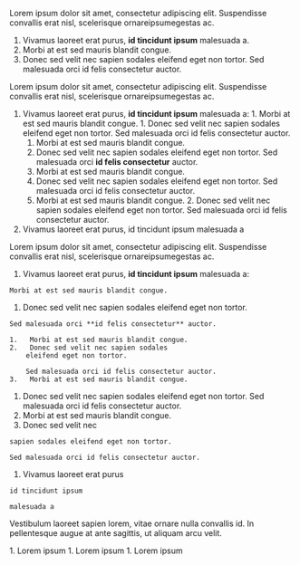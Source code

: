 Lorem ipsum dolor sit amet, consectetur adipiscing elit. Suspendisse convallis erat nisl, 
scelerisque ornareipsumegestas ac.

1.   Vivamus laoreet erat purus, **id tincidunt ipsum**
    malesuada a.
1.   Morbi at est sed mauris blandit congue.
1.   Donec sed velit nec sapien sodales
eleifend eget non tortor. Sed malesuada orci id felis consectetur auctor.

Lorem ipsum dolor sit amet, consectetur adipiscing elit. Suspendisse convallis erat nisl, 
scelerisque ornareipsumegestas ac.

1.   Vivamus laoreet erat purus, **id tincidunt ipsum** 
    malesuada a:
    1.   Morbi at est sed mauris blandit congue.
    1.   Donec sed velit nec sapien sodales
        eleifend eget non tortor. Sed malesuada orci id felis consectetur auctor.
        1.   Morbi at est sed mauris blandit congue.
        2.   Donec sed velit nec sapien sodales
            eleifend eget non tortor. Sed malesuada orci **id felis consectetur** auctor.
        4.   Morbi at est sed mauris blandit congue.
        6.   Donec sed velit nec sapien sodales
            eleifend eget non tortor. Sed malesuada orci id felis consectetur auctor.
        2.   Morbi at est sed mauris blandit congue.
    2.   Donec sed velit nec sapien sodales
        eleifend eget non tortor. Sed malesuada orci id felis consectetur auctor.
2.   Vivamus laoreet erat purus, id tincidunt ipsum 
    malesuada a

Lorem ipsum dolor sit amet, consectetur adipiscing elit. Suspendisse convallis erat nisl, 
scelerisque ornareipsumegestas ac.

1.   Vivamus laoreet erat purus, **id tincidunt ipsum**
    malesuada a:
    
    Morbi at est sed mauris blandit congue.
1.   Donec sed velit nec sapien sodales
    eleifend eget non tortor.
    
    Sed malesuada orci **id felis consectetur** auctor.

    1.   Morbi at est sed mauris blandit congue.
    2.   Donec sed velit nec sapien sodales
        eleifend eget non tortor. 
        
        Sed malesuada orci id felis consectetur auctor.
    3.   Morbi at est sed mauris blandit congue.
1.   Donec sed velit nec sapien sodales
    eleifend eget non tortor. Sed malesuada orci id felis consectetur auctor.
1.   Morbi at est sed mauris blandit congue.
1.   Donec sed velit nec 

    sapien sodales eleifend eget non tortor. 
    
    Sed malesuada orci id felis consectetur auctor.
1.   Vivamus laoreet erat purus
    
    id tincidunt ipsum 
    
    malesuada a

Vestibulum laoreet sapien lorem, vitae ornare nulla convallis id. In pellentesque augue at ante 
sagittis, ut aliquam arcu velit.

1\. Lorem ipsum
1\. Lorem ipsum
1\. Lorem ipsum
